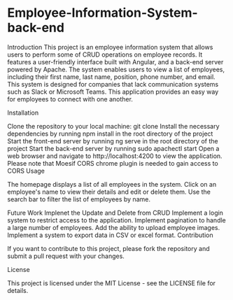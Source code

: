 # Employee-Information-System-back-end
Introduction
This project is an employee information system that allows users to perform  some of CRUD operations on employee records. 
It features a user-friendly interface built with Angular, and a back-end server powered by Apache. The system enables users to view a list of employees, 
including their first name, last name, position, phone number, and email. This system is designed for companies that lack communication systems such as 
Slack or Microsoft Teams. This application provides an easy way for employees to connect with one another.


Installation

Clone the repository to your local machine: git clone
Install the necessary dependencies by running npm install in the root directory of the project
Start the front-end server by running ng serve in the root directory of the project
Start the back-end server by running sudo apachectl start
Open a web browser and navigate to http://localhost:4200 to view the application.
Please note that Moesif CORS chrome plugin is needed to gain access to CORS
Usage

The homepage displays a list of all employees in the system. Click on an employee's name to view their details and edit or delete them. Use the search bar to filter the list of employees by name.

Future Work
Implenet the Update and Delete from CRUD
Implement a login system to restrict access to the application.
Implement pagination to handle a large number of employees.
Add the ability to upload employee images.
Implement a system to export data in CSV or excel format.
Contribution

If you want to contribute to this project, please fork the repository and submit a pull request with your changes.

License

This project is licensed under the MIT License - see the LICENSE file for details.
